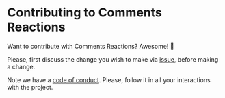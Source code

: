 # Contributing to Comments Reactions

Want to contribute with Comments Reactions? Awesome! :tada:

Please, first discuss the change you wish to make via [issue](https://github.com/HenriqueSilverio/comments-reactions/issues), before making a change. 

Note we have a [code of conduct](CODE_OF_CONDUCT.md). Please, follow it in all your interactions with the project.
